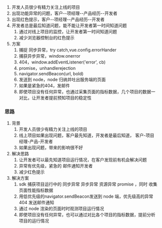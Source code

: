 1. 开发人员很少有精力关注上线的项目
2. 出现功能异常的问题，客户--项经理--产品经历--开发者
3. 出现红色提示，客户--项经理--产品经历--开发者
4. 开发者总是最后知道问题，能不能让开发者第一时间知道问题
	1. 通过对线上项目的监控，让开发者第一时间知道问题
	2. 减少浏览器控制台的红色提示
5. 方案
	1. 捕捉 同步异常，try catch,vue.config.errorHander
	2. 捕获异步异常，window.onerror
	3. 404，window.addEventListener('error', cb)
	4. promise，unhandlerejection
	5. navigator.sendBeacon(url, bold)
	6. 发送到 node，node 归纳并吐出服务端的页面
	7. 如果是紧急的404，发邮件
	8. 即使项目没有任何异常，也通过采集页面的指标数据，几个项目的数据一对比，让开发者提前预知项目的稳定性

### 思路
1. 背景
	1. 开发人员很少有精力关注上线的项目
	2. 线上项目如果出现问题，客户最先知道，开发者是最后知道，  客户-项目经理-产品-开发者
	3. 如果出现问题，带来的影响很不好
2. 解决思路
	1. 让开发者可以最先知道项目运行情况，在客户发现前有机会解决问题
	2. 异常有优先级，紧急的 邮件通知开发者
	3. 减少红色提示
3. 解决方案 
	1. sdk 捕获项目运行中的  同步异常 异步异常 资源异常 promise ，同时  收集页面性能指标数据
	2. 用低优先级的navigator.sendBeacon发送到 node 端，优先级高的异常 404 发送邮件通知
	3. 通过 node 渲染的页面时时观测项目运行情况 
	4. 即使项目没有任何异常，也可以通过对比各个项目的指标数据，提前分析项目的运行情况
